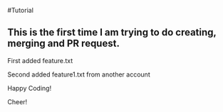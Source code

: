 #Tutorial

## This is the first time I am trying to do creating, merging and PR request.

First added feature.txt

Second added feature1.txt from another account

Happy Coding!

Cheer!